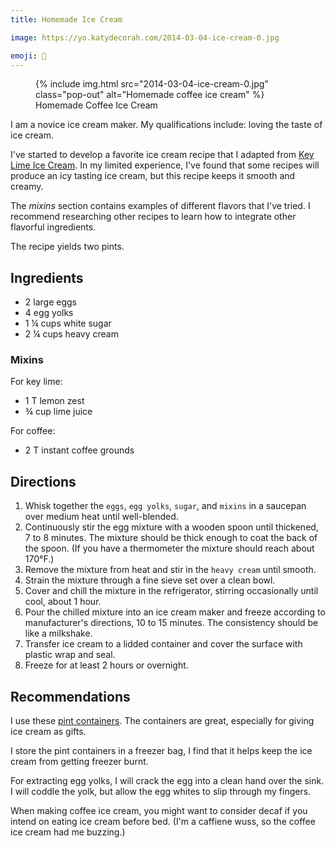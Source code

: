 ```yaml
---
title: Homemade Ice Cream

image: https://yo.katydecorah.com/2014-03-04-ice-cream-0.jpg

emoji: 🍦
---
```


<figure>
{% include img.html src="2014-03-04-ice-cream-0.jpg" class="pop-out" alt="Homemade coffee ice cream" %}
<figcaption>Homemade Coffee Ice Cream</figcaption>
</figure>

I am a novice ice cream maker. My qualifications include: loving the taste of ice cream.

I've started to develop a favorite ice cream recipe that I adapted from [Key Lime Ice Cream](http://allrecipes.com/recipe/key-lime-ice-cream/). In my limited experience, I've found that some recipes will produce an icy tasting ice cream, but this recipe keeps it smooth and creamy.

The _mixins_ section contains examples of different flavors that I've tried. I recommend researching other recipes to learn how to integrate other flavorful ingredients.

The recipe yields two pints.

## Ingredients

- 2 large eggs
- 4 egg yolks
- 1 &frac14; cups white sugar
- 2 &frac14; cups heavy cream

### Mixins

For key lime:

- 1 T lemon zest
- &frac34; cup lime juice

For coffee:

- 2 T instant coffee grounds

## Directions

1. Whisk together the `eggs`, `egg yolks`, `sugar`, and `mixins` in a saucepan over medium heat until well-blended.
2. Continuously stir the egg mixture with a wooden spoon until thickened, 7 to 8 minutes. The mixture should be thick enough to coat the back of the spoon. (If you have a thermometer the mixture should reach about 170&deg;F.)
3. Remove the mixture from heat and stir in the `heavy cream` until smooth.
4. Strain the mixture through a fine sieve set over a clean bowl.
5. Cover and chill the mixture in the refrigerator, stirring occasionally until cool, about 1 hour.
6. Pour the chilled mixture into an ice cream maker and freeze according to manufacturer's directions, 10 to 15 minutes. The consistency should be like a milkshake.
7. Transfer ice cream to a lidded container and cover the surface with plastic wrap and seal.
8. Freeze for at least 2 hours or overnight.

## Recommendations

I use these [pint containers](http://www.amazon.com/gp/product/B00381DIR0/ref=oh_details_o00_s00_i00?ie=UTF8&psc=1). The containers are great, especially for giving ice cream as gifts.

I store the pint containers in a freezer bag, I find that it helps keep the ice cream from getting freezer burnt.

For extracting egg yolks, I will crack the egg into a clean hand over the sink. I will coddle the yolk, but allow the egg whites to slip through my fingers.

When making coffee ice cream, you might want to consider decaf if you intend on eating ice cream before bed. (I'm a caffiene wuss, so the coffee ice cream had me buzzing.)
